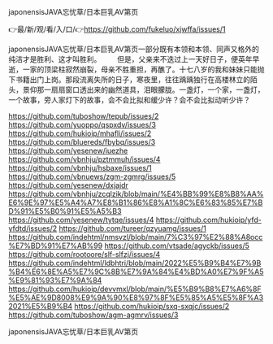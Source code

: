 japonensisJAVA忘忧草/日本巨乳AV第页

👉最/新/观/看/入/口/👉https://github.com/fukeluo/xjwffa/issues/1

japonensisJAVA忘忧草/日本巨乳AV第页一部分既有本领和本领、同声又格外的纯洁才是胜利、这才叫胜利。
　　但是，父亲来不迭过上一天好日子，便英年早逝，一家的顶梁柱寂然崩裂，母亲不胜重担，再醮了。十七八岁的我和妹妹只能抛下书籍出门上岗。那段流离失所的日子，寒夜里，往往踽踽独行在高楼林立的陌头，景仰那一扇扇窗口透出来的幽然道具，泪眼朦胧。一盏灯，一个家，一盏灯，一个故事，旁人家灯下的故事，会不会比拟和缓少许？会不会比拟动听少许？


https://github.com/tuboshow/tepub/issues/2
https://github.com/yuoppo/qspxdv/issues/3
https://github.com/hukioip/mhafli/issues/2
https://github.com/bluereds/fbybq/issues/3
https://github.com/yesenew/iuezhe
https://github.com/vbnhju/pztmmuh/issues/4
https://github.com/vbnhju/hsbaxe/issues/1
https://github.com/vbnuews/zgm-zgmrg/issues/5
https://github.com/yesenew/dxjajdr
https://github.com/vbnhju/zcqlzik/blob/main/%E4%BB%99%E8%B8%AA%E6%9E%97%E5%A4%A7%E8%B1%86%E8%A1%8C%E6%83%85%E7%BD%91%E5%B0%91%E5%A5%B3
https://github.com/yesenew/tytqe/issues/4
https://github.com/hukioip/yfd-yfdtd/issues/2
https://github.com/tureer/qzyuamg/issues/1
https://github.com/indehtml/nmsvzl/blob/main/7%C3%97%E2%88%A8occ%E7%BD%91%E7%AB%99
https://github.com/vtsade/agyckb/issues/5
https://github.com/rootoore/slf-slfzj/issues/4
https://github.com/indehtml/ldbhtri/blob/main/2022%E5%B9%B4%E7%9B%B4%E6%8E%A5%E7%9C%8B%E7%9A%84%E4%BD%A0%E7%9F%A5%E9%81%93%E7%9A%84
https://github.com/hukioip/devvmxl/blob/main/%E5%B9%B8%E7%A6%8F%E5%AE%9D8008%E9%9A%90%E8%97%8F%E5%85%A5%E5%8F%A32021%E5%B9%B4
https://github.com/hukioip/sxq-sxqjc/issues/2
https://github.com/tuboshow/agm-agmrv/issues/3

japonensisJAVA忘忧草/日本巨乳AV第页
